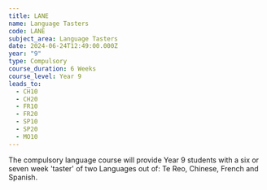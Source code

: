 ```yaml
---
title: LANE
name: Language Tasters
code: LANE
subject_area: Language Tasters
date: 2024-06-24T12:49:00.000Z
year: "9"
type: Compulsory
course_duration: 6 Weeks
course_level: Year 9
leads_to:
  - CH10
  - CH20
  - FR10
  - FR20
  - SP10
  - SP20
  - MO10
---
```

The compulsory language course will provide Year 9 students with a six or seven week 'taster' of two Languages out of: Te Reo, Chinese, French and Spanish.
